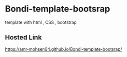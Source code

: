 # Bondi-template-bootsrap
template with html , CSS , bootstrap

## Hosted Link
https://amr-mohsen64.github.io/Bondi-template-bootsrap/
